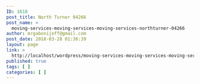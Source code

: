 ```yaml
---
ID: 1618
post_title: North Turner 04266
post_name: >
  moving-services-moving-services-moving-services-northturner-04266
author: mrgabonijeff@gmail.com
post_date: 2018-03-28 01:36:39
layout: page
link: >
  http://localhost/wordpress/moving-services-moving-services-moving-services-northturner-04266/
published: true
tags: [ ]
categories: [ ]
---
```

